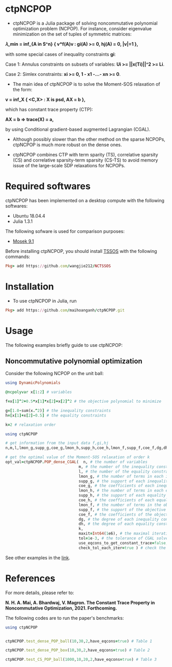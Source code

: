 # ctpNCPOP
- ctpNCPOP is a Julia package of solving noncommutative polynomial optimization problem (NCPOP). For instance, consider eigenvalue minimization on the set of tuples of symmetric matrices:

**𝜆_min = inf_{A in S^n} { v*f(A)v : gi(A) >= 0, hj(A) = 0, |v|=1 },**

with some special cases of inequality constraints **gi**:

Case 1: Annulus constraints on subsets of variables: **Ui >= ||x(Ti)||^2 >= Li**.

Case 2: Simlex constraints: **xi >= 0, 1 - x1 -...- xn >= 0**.

- The main idea of ctpNCPOP is to solve the Moment-SOS relaxation of the form:

**v = inf_X { <C,X> : X is psd, AX = b },**

which has constant trace property (CTP):

**AX = b => trace(X) = a,**

by using Conditional gradient-based augmented Lagrangian (CGAL).

- Although possibly slower than the other method on the sparse NCPOPs, ctpNCPOP is much more robust on the dense ones.

- ctpNCPOP combines CTP with term sparity (TS), correlative sparsity (CS) and correlative sparsity-term sparsity (CS-TS) to avoid memory issue of the large-scale SDP relaxations for NCPOPs.


# Required softwares
ctpNCPOP has been implemented on a desktop compute with the following softwares:
- Ubuntu 18.04.4
- Julia 1.3.1

The following sofware is used for comparison purposes:
- [Mosek 9.1](https://www.mosek.com)

Before installing ctpNCPOP, you should install [TSSOS](https://github.com/wangjie212/NCTSSOS) with the following commands:
```ruby
Pkg> add https://github.com/wangjie212/NCTSSOS
```

# Installation
- To use ctpNCPOP in Julia, run
```ruby
Pkg> add https://github.com/maihoanganh/ctpNCPOP.git
```

# Usage
The following examples briefly guide to use ctpNCPOP:

## Noncommutative polynomial optimization
Consider the following NCPOP on the unit ball:
```ruby
using DynamicPolynomials

@ncpolyvar x[1:2] # variables

f=x[1]^2+0.5*x[1]*x[2]+x[2]^2 # the objective polynomial to minimize

g=[1.0-sum(x.^2)] # the inequality constraints
h=[x[1]+x[2]-0.5] # the equality constraints

k=2 # relaxation order

using ctpNCPOP

# get information from the input data f,gi,hj
n,m,l,lmon_g,supp_g,coe_g,lmon_h,supp_h,coe_h,lmon_f,supp_f,coe_f,dg,dh=ctpNCPOP.get_info(x,f,g,h)

# get the optimal value of the Moment-SOS relaxation of order k
opt_val=ctpNCPOP.POP_dense_CGAL(  n, # the number of variables
                                m, # the number of the inequality constraints
                                l, # the number of the equality constraints
                                lmon_g, # the number of terms in each inequality constraint
                                supp_g, # the support of each inequality constraint
                                coe_g, # the coefficients of each inequality constraint
                                lmon_h, # the number of terms in each equality constraint
                                supp_h, # the support of each equality constraint
                                coe_h, # the coefficients of each equality constraint
                                lmon_f, # the number of terms in the objective polynomial
                                supp_f, # the support of the objective polynomial
                                coe_f, # the coefficients of the objective polynomial
                                dg, # the degree of each inequality constraint
                                dh, # the degree of each equality constraint
                                k,
                                maxit=Int64(1e6), # the maximal iteration of CGAL solver
                                tol=1e-3, # the tolerance of CGAL solver
                                use_eqcons_to_get_constant_trace=false, # use the equality constraints to get constant trace
                                check_tol_each_iter=true ) # check the tolerance at each iteration
```

See other examples in the [link](https://github.com/maihoanganh/ctpNCPOP/tree/main/examples).


# References
For more details, please refer to:

**N. H. A. Mai, A. Bhardwaj, V. Magron. The Constant Trace Property in Noncommutative Optimization, 2021. Forthcoming.**

The following codes are to run the paper's benchmarks:
```ruby
using ctpNCPOP


ctpNCPOP.test_dense_POP_ball(10,30,2,have_eqcons=true) # Table 1

ctpNCPOP.test_dense_POP_box(10,30,2,have_eqcons=true) # Table 2

ctpNCPOP.test_CS_POP_ball(1000,10,20,2,have_eqcons=true) # Table 3

```
